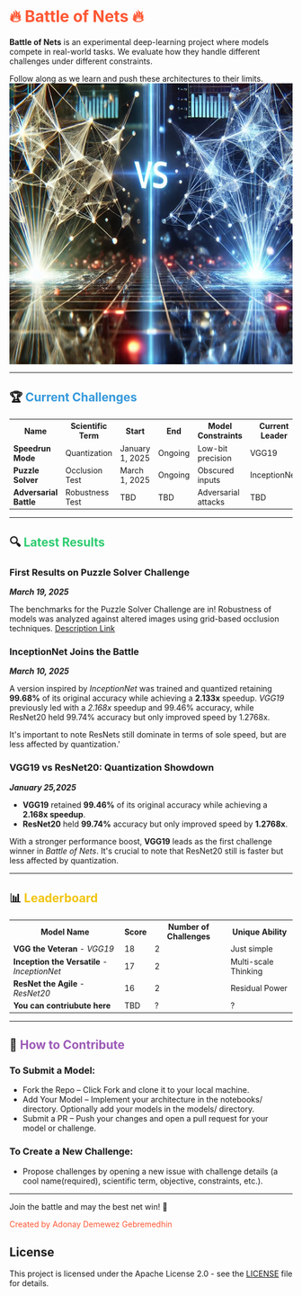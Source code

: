 # <span style="color:#ff5733;">🔥 Battle of Nets 🔥</span>

**Battle of Nets** is an experimental deep-learning project where models compete in real-world tasks. We evaluate how they handle different challenges under different constraints.

Follow along as we learn and push these architectures to their limits.
<img src="bn.jpg" alt="Logo" width="700" height="500" style="display: block; margin: 0 auto;">



---

## 🏆 <span style="color:#3498db;">Current Challenges</span>  

<table>
<tr>
<th>Name</th>
<th>Scientific Term</th>
<th>Start</th>
<th>End</th>
<th>Model Constraints</th>
<th>Current Leader</th>
<th>Challenge Details</th>
</tr>
<tr>
<td><b>Speedrun Mode</b></td>
<td>Quantization</td>
<td>January 1, 2025</td>
<td>Ongoing</td>
<td>Low-bit precision</td>
<td>VGG19</td>
<td><a href="notebooks/Speedrun_Quantization/README.md">Description Link</a></td>
</tr>
<tr>
<td><b>Puzzle Solver</b></td>
<td>Occlusion Test</td>
<td>March 1, 2025</td>
<td>Ongoing</td>
<td>Obscured inputs</td>
<td>InceptionNet</td>
<td><a href="notebooks/PuzzleSolver_Occlusion/README.md">Description Link</a></td>
</tr>
<tr>
<td><b>Adversarial Battle</b></td>
<td>Robustness Test</td>
<td>TBD</td>
<td>TBD</td>
<td>Adversarial attacks</td>
<td>TBD</td>
</tr>
</table>

---

## 🔍 <span style="color:#2ecc71;">Latest Results</span>  

### **First Results on Puzzle Solver Challenge**
***March 19, 2025***

The benchmarks for the Puzzle Solver Challenge are in! 
Robustness of models was analyzed against altered images using grid-based occlusion techniques. <a href="notebooks/Speedrun_Quantization/README.md">Description Link</a>


### **InceptionNet Joins the Battle**
***March 10, 2025***

A version inspired by *InceptionNet* was trained and quantized retaining **99.68%** of its original accuracy while achieving a **2.133x** speedup. *VGG19* previously led with a *2.168x* speedup and 99.46% accuracy, while ResNet20 held 99.74% accuracy but only improved speed by 1.2768x.

It's important to note ResNets still dominate in terms of sole speed, but are less affected by quantization.'

### **VGG19 vs ResNet20: Quantization Showdown**                    
***January 25,2025***
- **VGG19** retained **99.46%** of its original accuracy while achieving a **2.168x speedup**.  
- **ResNet20** held **99.74%** accuracy but only improved speed by **1.2768x**.  

With a stronger performance boost, **VGG19** leads as the first challenge winner in *Battle of Nets*. It's crucial to note that ResNet20 still is faster but less affected by quantization.

---

## 📊 <span style="color:#f1c40f;">Leaderboard</span>  

<table>
<tr>
<th>Model Name</th>
<th>Score</th>
<th>Number of Challenges</th>
<th>Unique Ability</th>
</tr>
<tr>
<td><b>VGG the Veteran</b> - <i>VGG19</i></td>
<td>18</td>
<td>2</td>
<td>Just simple</td>
</tr>
<tr>
  <td><b>Inception the Versatile</b> - <i>InceptionNet</i></td>
  <td>17</td>
  <td>2</td>
  <td>Multi-scale Thinking</td>
</tr>


<tr>
<td><b>ResNet the Agile</b> - <i>ResNet20</i></td>
<td>16</td>
<td>2</td>
<td>Residual Power</td>
</tr>
<tr>
<td><b>You can contriubute here</b></td>
<td>TBD</td>
<td>?</td>
<td>?</td>
</tr>
</table>

---

## 🚀 <span style="color:#9b59b6;">How to Contribute</span> 
### To Submit a Model:
- Fork the Repo – Click Fork and clone it to your local machine.
- Add Your Model – Implement your architecture in the notebooks/ directory. Optionally add your models in the models/ directory.
- Submit a PR – Push your changes and open a pull request for your model or challenge.

### To Create a New Challenge:
- Propose challenges by opening a new issue with challenge details (a cool name(required), scientific term, objective, constraints, etc.).

<!-- ### Keep Engaged: 
Don't forget to test your model, track performance, and contribute to new challenges! -->

---


Join the battle and may the best net win! 🚀 

<span style="color:#ff5733;">Created by Adonay Demewez Gebremedhin </span>

## License  
This project is licensed under the Apache License 2.0 - see the [LICENSE](./LICENSE) file for details.
